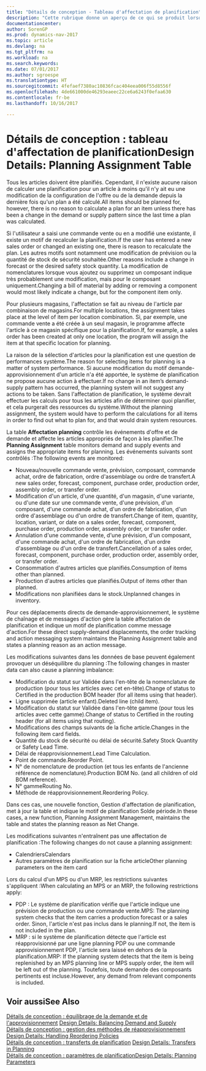 ```yaml
---
title: "Détails de conception - Tableau d'affectation de planification"
description: "Cette rubrique donne un aperçu de ce qui se produit lorsque vous modifiez la planification d'un article."
documentationcenter: 
author: SorenGP
ms.prod: dynamics-nav-2017
ms.topic: article
ms.devlang: na
ms.tgt_pltfrm: na
ms.workload: na
ms.search.keywords: 
ms.date: 07/01/2017
ms.author: sgroespe
ms.translationtype: HT
ms.sourcegitcommit: 4fefaef7380ac10836fcac404eea006f55d8556f
ms.openlocfilehash: 4de661000de46293eaeec22ce6a6243f0efaa630
ms.contentlocale: fr-be
ms.lasthandoff: 10/16/2017

---
```

# <a name="design-details-planning-assignment-table"></a><span data-ttu-id="8265b-103">Détails de conception : tableau d'affectation de planification</span><span class="sxs-lookup"><span data-stu-id="8265b-103">Design Details: Planning Assignment Table</span></span>
<span data-ttu-id="8265b-104">Tous les articles doivent être planifiés. Cependant, il n'existe aucune raison de calculer une planification pour un article à moins qu'il n'y ait eu une modification de la configuration de l'offre ou de la demande depuis la dernière fois qu'un plan a été calculé.</span><span class="sxs-lookup"><span data-stu-id="8265b-104">All items should be planned for, however, there is no reason to calculate a plan for an item unless there has been a change in the demand or supply pattern since the last time a plan was calculated.</span></span>  
  
<span data-ttu-id="8265b-105">Si l'utilisateur a saisi une commande vente ou en a modifié une existante, il existe un motif de recalculer la planification.</span><span class="sxs-lookup"><span data-stu-id="8265b-105">If the user has entered a new sales order or changed an existing one, there is reason to recalculate the plan.</span></span> <span data-ttu-id="8265b-106">Les autres motifs sont notamment une modification de prévision ou la quantité de stock de sécurité souhaitée.</span><span class="sxs-lookup"><span data-stu-id="8265b-106">Other reasons include a change in forecast or the desired safety stock quantity.</span></span> <span data-ttu-id="8265b-107">La modification de nomenclatures lorsque vous ajoutez ou supprimez un composant indique très probablement une modification, mais pour le composant uniquement.</span><span class="sxs-lookup"><span data-stu-id="8265b-107">Changing a bill of material by adding or removing a component would most likely indicate a change, but for the component item only.</span></span>  
  
<span data-ttu-id="8265b-108">Pour plusieurs magasins, l'affectation se fait au niveau de l'article par combinaison de magasins.</span><span class="sxs-lookup"><span data-stu-id="8265b-108">For multiple locations, the assignment takes place at the level of item per location combination.</span></span> <span data-ttu-id="8265b-109">Si, par exemple, une commande vente a été créée à un seul magasin, le programme affecte l'article à ce magasin spécifique pour la planification.</span><span class="sxs-lookup"><span data-stu-id="8265b-109">If, for example, a sales order has been created at only one location, the program will assign the item at that specific location for planning.</span></span>  
  
<span data-ttu-id="8265b-110">La raison de la sélection d'articles pour la planification est une question de performances système.</span><span class="sxs-lookup"><span data-stu-id="8265b-110">The reason for selecting items for planning is a matter of system performance.</span></span> <span data-ttu-id="8265b-111">Si aucune modification du motif demande-approvisionnement d'un article n'a été apportée, le système de planification ne propose aucune action à effectuer.</span><span class="sxs-lookup"><span data-stu-id="8265b-111">If no change in an item’s demand-supply pattern has occurred, the planning system will not suggest any actions to be taken.</span></span> <span data-ttu-id="8265b-112">Sans l'affectation de planification, le système devrait effectuer les calculs pour tous les articles afin de déterminer quoi planifier, et cela purgerait des ressources du système.</span><span class="sxs-lookup"><span data-stu-id="8265b-112">Without the planning assignment, the system would have to perform the calculations for all items in order to find out what to plan for, and that would drain system resources.</span></span>  
  
<span data-ttu-id="8265b-113">La table **Affectation planning** contrôle les événements d'offre et de demande et affecte les articles appropriés de façon à les planifier.</span><span class="sxs-lookup"><span data-stu-id="8265b-113">The **Planning Assignment** table monitors demand and supply events and assigns the appropriate items for planning.</span></span> <span data-ttu-id="8265b-114">Les événements suivants sont contrôlés :</span><span class="sxs-lookup"><span data-stu-id="8265b-114">The following events are monitored:</span></span>  
  
* <span data-ttu-id="8265b-115">Nouveau/nouvelle commande vente, prévision, composant, commande achat, ordre de fabrication, ordre d'assemblage ou ordre de transfert.</span><span class="sxs-lookup"><span data-stu-id="8265b-115">A new sales order, forecast, component, purchase order, production order, assembly order, or transfer order.</span></span>  
* <span data-ttu-id="8265b-116">Modification d'un article, d'une quantité, d'un magasin, d'une variante, ou d'une date sur une commande vente, d'une prévision, d'un composant, d'une commande achat, d'un ordre de fabrication, d'un ordre d'assemblage ou d'un ordre de transfert.</span><span class="sxs-lookup"><span data-stu-id="8265b-116">Change of item, quantity, location, variant, or date on a sales order, forecast, component, purchase order, production order, assembly order, or transfer order.</span></span>  
* <span data-ttu-id="8265b-117">Annulation d'une commande vente, d'une prévision, d'un composant, d'une commande achat, d'un ordre de fabrication, d'un ordre d'assemblage ou d'un ordre de transfert.</span><span class="sxs-lookup"><span data-stu-id="8265b-117">Cancellation of a sales order, forecast, component, purchase order, production order, assembly order, or transfer order.</span></span>  
* <span data-ttu-id="8265b-118">Consommation d'autres articles que planifiés.</span><span class="sxs-lookup"><span data-stu-id="8265b-118">Consumption of items other than planned.</span></span>  
* <span data-ttu-id="8265b-119">Production d'autres articles que planifiés.</span><span class="sxs-lookup"><span data-stu-id="8265b-119">Output of items other than planned.</span></span>  
* <span data-ttu-id="8265b-120">Modifications non planifiées dans le stock.</span><span class="sxs-lookup"><span data-stu-id="8265b-120">Unplanned changes in inventory.</span></span>  
  
<span data-ttu-id="8265b-121">Pour ces déplacements directs de demande-approvisionnement, le système de chaînage et de messages d'action gère la table affectation de planification et indique un motif de planification comme message d'action.</span><span class="sxs-lookup"><span data-stu-id="8265b-121">For these direct supply-demand displacements, the order tracking and action messaging system maintains the Planning Assignment table and states a planning reason as an action message.</span></span>  
  
<span data-ttu-id="8265b-122">Les modifications suivantes dans les données de base peuvent également provoquer un déséquilibre du planning :</span><span class="sxs-lookup"><span data-stu-id="8265b-122">The following changes in master data can also cause a planning imbalance:</span></span>  
  
* <span data-ttu-id="8265b-123">Modification du statut sur Validée dans l'en-tête de la nomenclature de production (pour tous les articles avec cet en-tête).</span><span class="sxs-lookup"><span data-stu-id="8265b-123">Change of status to Certified in the production BOM header (for all items using that header).</span></span>  
* <span data-ttu-id="8265b-124">Ligne supprimée (article enfant).</span><span class="sxs-lookup"><span data-stu-id="8265b-124">Deleted line (child item).</span></span>  
* <span data-ttu-id="8265b-125">Modification du statut sur Validée dans l'en-tête gamme (pour tous les articles avec cette gamme).</span><span class="sxs-lookup"><span data-stu-id="8265b-125">Change of status to Certified in the routing header (for all items using that routing).</span></span>  
* <span data-ttu-id="8265b-126">Modifications des champs suivants de la fiche article.</span><span class="sxs-lookup"><span data-stu-id="8265b-126">Changes in the following item card fields.</span></span>  
* <span data-ttu-id="8265b-127">Quantité du stock de sécurité ou délai de sécurité.</span><span class="sxs-lookup"><span data-stu-id="8265b-127">Safety Stock Quantity or Safety Lead Time.</span></span>  
* <span data-ttu-id="8265b-128">Délai de réapprovisionnement.</span><span class="sxs-lookup"><span data-stu-id="8265b-128">Lead Time Calculation.</span></span>  
* <span data-ttu-id="8265b-129">Point de commande.</span><span class="sxs-lookup"><span data-stu-id="8265b-129">Reorder Point.</span></span>  
* <span data-ttu-id="8265b-130">N° de nomenclature de production (et tous les enfants de l'ancienne référence de nomenclature).</span><span class="sxs-lookup"><span data-stu-id="8265b-130">Production BOM No. (and all children of old BOM reference).</span></span>  
* <span data-ttu-id="8265b-131">N° gamme</span><span class="sxs-lookup"><span data-stu-id="8265b-131">Routing No.</span></span>  
* <span data-ttu-id="8265b-132">Méthode de réapprovisionnement.</span><span class="sxs-lookup"><span data-stu-id="8265b-132">Reordering Policy.</span></span>  
  
<span data-ttu-id="8265b-133">Dans ces cas, une nouvelle fonction, Gestion d'affectation de planification, met à jour la table et indique le motif de planification Solde période.</span><span class="sxs-lookup"><span data-stu-id="8265b-133">In these cases, a new function, Planning Assignment Management, maintains the table and states the planning reason as Net Change.</span></span>  
  
<span data-ttu-id="8265b-134">Les modifications suivantes n'entraînent pas une affectation de planification :</span><span class="sxs-lookup"><span data-stu-id="8265b-134">The following changes do not cause a planning assignment:</span></span>  
  
* <span data-ttu-id="8265b-135">Calendriers</span><span class="sxs-lookup"><span data-stu-id="8265b-135">Calendars</span></span>  
* <span data-ttu-id="8265b-136">Autres paramètres de planification sur la fiche article</span><span class="sxs-lookup"><span data-stu-id="8265b-136">Other planning parameters on the item card</span></span>  
  
<span data-ttu-id="8265b-137">Lors du calcul d'un MPS ou d'un MRP, les restrictions suivantes s'appliquent :</span><span class="sxs-lookup"><span data-stu-id="8265b-137">When calculating an MPS or an MRP, the following restrictions apply:</span></span>  
  
* <span data-ttu-id="8265b-138">PDP : Le système de planification vérifie que l'article indique une prévision de production ou une commande vente.</span><span class="sxs-lookup"><span data-stu-id="8265b-138">MPS: The planning system checks that the item carries a production forecast or a sales order.</span></span> <span data-ttu-id="8265b-139">Sinon, l'article n'est pas inclus dans le planning.</span><span class="sxs-lookup"><span data-stu-id="8265b-139">If not, the item is not included in the plan.</span></span>  
* <span data-ttu-id="8265b-140">MRP : si le système de planification détecte que l'article est réapprovisionné par une ligne planning PDP ou une commande approvisionnement PDP, l'article sera laissé en dehors de la planification.</span><span class="sxs-lookup"><span data-stu-id="8265b-140">MRP: If the planning system detects that the item is being replenished by an MPS planning line or MPS supply order, the item will be left out of the planning.</span></span> <span data-ttu-id="8265b-141">Toutefois, toute demande des composants pertinents est incluse.</span><span class="sxs-lookup"><span data-stu-id="8265b-141">However, any demand from relevant components is included.</span></span>  
  
## <a name="see-also"></a><span data-ttu-id="8265b-142">Voir aussi</span><span class="sxs-lookup"><span data-stu-id="8265b-142">See Also</span></span>  
<span data-ttu-id="8265b-143">[Détails de conception : équilibrage de la demande et de l'approvisionnement](design-details-balancing-demand-and-supply.md) </span><span class="sxs-lookup"><span data-stu-id="8265b-143">[Design Details: Balancing Demand and Supply](design-details-balancing-demand-and-supply.md) </span></span>  
<span data-ttu-id="8265b-144">[Détails de conception : gestion des méthodes de réapprovisionnement](design-details-handling-reordering-policies.md) </span><span class="sxs-lookup"><span data-stu-id="8265b-144">[Design Details: Handling Reordering Policies](design-details-handling-reordering-policies.md) </span></span>  
<span data-ttu-id="8265b-145">[Détails de conception : transferts de planification](design-details-transfers-in-planning.md) </span><span class="sxs-lookup"><span data-stu-id="8265b-145">[Design Details: Transfers in Planning](design-details-transfers-in-planning.md) </span></span>  
[<span data-ttu-id="8265b-146">Détails de conception : paramètres de planification</span><span class="sxs-lookup"><span data-stu-id="8265b-146">Design Details: Planning Parameters</span></span>](design-details-planning-parameters.md)  

